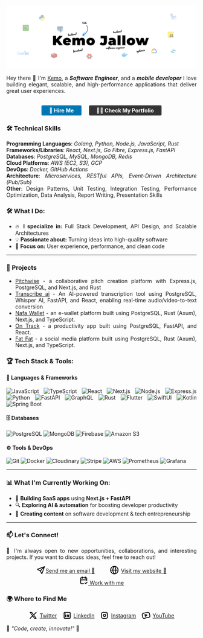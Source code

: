<img src="https://github.com/kemojal/kemojal/blob/main/assets/cover-light.png" alt="👋 Hi there! I'm Kemo" title="👋 Hi there! I'm reza"/>
<div align="justify">

Hey there 👋
I'm [Kemo](https://portfolio-ten-phi-89.vercel.app/), a <em><strong>Software Engineer</strong></em>, and a <em><strong>mobile developer</strong></em> I love building elegant, scalable, and high-performance applications that deliver great user experiences.

<div>

<div style="display: flex; justify-content: center; gap: 20px; margin-top: 30px;">
  <a href="mailto:kemo3855@yahoo.com.com" style="display: inline-block; background-color: #0077B5; color: white; padding: 5px 20px; text-decoration: none; border-radius: 3px; font-weight: bold;">
    🚀 Hire Me
  </a>
  
  <a href="https://kemojallow-one.vercel.app/" target="_blank" style="display: inline-block; background-color: #333333; color: white; padding: 5px 20px; text-decoration: none; border-radius: 3px; font-weight: bold;">
    👨‍💻 Check My Portfolio
  </a>
</div>
</div>

### 🛠️ Technical Skills

**Programming Languages**: <em>Golang, Python, Node.js, JavaScript, Rust</em>  
**Frameworks/Libraries**: <em>React, Next.js, Go Fibre, Express.js, FastAPI</em>  
**Databases**: <em>PostgreSQL, MySQL, MongoDB, Redis</em>  
**Cloud Platforms**: <em>AWS (EC2, S3), GCP</em>  
**DevOps**: <em>Docker, GitHub Actions</em>  
**Architecture**: <em>Microservices, RESTful APIs, Event-Driven Architecture (Pub/Sub)</em>  
**Other**: Design Patterns, Unit Testing, Integration Testing, Performance Optimization, Data Analysis, Report Writing, Presentation Skills

### 🛠️ What I Do:

- 🔥 **I specialize in:** Full Stack Development, API Design, and Scalable Architectures
- 💡 **Passionate about:** Turning ideas into high-quality software
- 🎨 **Focus on:** User experience, performance, and clean code

---

### 🚀 Projects

- [Pitchwise](https://www.pitchwise.se/) - a collaborative pitch creation platform with Express.js, PostgreSQL, and Next.js, and Rust
- [Transcribe ai](https://github.com/kemojal/on_track_frontend) - An AI-powered transcription tool using PostgreSQL, Whisper AI, FastAPI, and React, enabling real-time audio/video-to-text conversion
- [Nafa Wallet](https://github.com/kemojal/fat_fat_latest) - an e-wallet platform built using PostgreSQL, Rust (Axum), Next.js, and TypeScript.
- [On Track](https://github.com/kemojal/on_track_frontend) - a productivity app built using PostgreSQL, FastAPI, and React.
- [Fat Fat](https://github.com/kemojal/fat_fat_latest) - a social media platform built using PostgreSQL, Rust (Axum), Next.js, and TypeScript.

### 🏆 **Tech Stack & Tools:**

#### 🚀 **Languages & Frameworks**

![JavaScript](https://img.shields.io/badge/-JavaScript-F7DF1E?style=flat-square&logo=javascript&logoColor=black) ![TypeScript](https://img.shields.io/badge/-TypeScript-3178C6?style=flat-square&logo=typescript&logoColor=white) ![React](https://img.shields.io/badge/-React-61DAFB?style=flat-square&logo=react&logoColor=black) ![Next.js](https://img.shields.io/badge/-Next.js-000000?style=flat-square&logo=nextdotjs&logoColor=white) ![Node.js](https://img.shields.io/badge/-Node.js-339933?style=flat-square&logo=nodedotjs&logoColor=white) ![Express.js](https://img.shields.io/badge/-Express.js-000000?style=flat-square&logo=express&logoColor=white) ![Python](https://img.shields.io/badge/-Python-3776AB?style=flat-square&logo=python&logoColor=white) ![FastAPI](https://img.shields.io/badge/-FastAPI-009688?style=flat-square&logo=fastapi&logoColor=white) ![GraphQL](https://img.shields.io/badge/-GraphQL-E10098?style=flat-square&logo=graphql&logoColor=white) ![Rust](https://img.shields.io/badge/-Rust-000000?style=flat-square&logo=rust&logoColor=white) ![Flutter](https://img.shields.io/badge/-Flutter-02569B?style=flat-square&logo=flutter&logoColor=white) ![SwiftUI](https://img.shields.io/badge/-SwiftUI-FA7343?style=flat-square&logo=swift&logoColor=white) ![Kotlin](https://img.shields.io/badge/-Kotlin-0095D5?style=flat-square&logo=kotlin&logoColor=white) ![Spring Boot](https://img.shields.io/badge/-Spring%20Boot-6DB33F?style=flat-square&logo=springboot&logoColor=white)

#### 🗄️ **Databases**

![PostgreSQL](https://img.shields.io/badge/-PostgreSQL-336791?style=flat-square&logo=postgresql&logoColor=white) ![MongoDB](https://img.shields.io/badge/-MongoDB-47A248?style=flat-square&logo=mongodb&logoColor=white) ![Firebase](https://img.shields.io/badge/-Firebase-FFCA28?style=flat-square&logo=firebase&logoColor=black) ![Amazon S3](https://img.shields.io/badge/-Amazon%20S3-569A31?style=flat-square&logo=amazonaws&logoColor=white)

#### ⚙️ **Tools & DevOps**

![Git](https://img.shields.io/badge/-Git-F05032?style=flat-square&logo=git&logoColor=white) ![Docker](https://img.shields.io/badge/-Docker-2496ED?style=flat-square&logo=docker&logoColor=white) ![Cloudinary](https://img.shields.io/badge/-Cloudinary-3448C5?style=flat-square&logo=cloudinary&logoColor=white) ![Stripe](https://img.shields.io/badge/-Stripe-008CDD?style=flat-square&logo=stripe&logoColor=white) ![AWS](https://img.shields.io/badge/-AWS-232F3E?style=flat-square&logo=amazonaws&logoColor=white) ![Prometheus](https://img.shields.io/badge/-Prometheus-E6522C?style=flat-square&logo=prometheus&logoColor=white) ![Grafana](https://img.shields.io/badge/-Grafana-F46800?style=flat-square&logo=grafana&logoColor=white)

---

### 📊 **What I'm Currently Working On:**

- 🚀 **Building SaaS apps** using **Next.js + FastAPI**
- 🔍 **Exploring AI & automation** for boosting developer productivity
- 🎥 **Creating content** on software development & tech entrepreneurship

---

### 📫 **Let's Connect!**

💬 I'm always open to new opportunities, collaborations, and interesting projects. If you want to discuss ideas, feel free to reach out!

<div style="display: flex; justify-content: center; align-items: center; gap: 40px;">
  <div style="display: flex; align-items: center; ">
    <a href="mailto:kemo3855@yahoo.com.com" target="_blank">
      <img src="data:image/svg+xml;charset=utf-8,%3Csvg%20xmlns%3D%22http%3A%2F%2Fwww.w3.org%2F2000%2Fsvg%22%20width%3D%2224%22%20height%3D%2224%22%20viewBox%3D%220%200%2024%2024%22%20fill%3D%22none%22%20stroke%3D%22currentColor%22%20stroke-width%3D%222%22%20stroke-linecap%3D%22round%22%20stroke-linejoin%3D%22round%22%20%3E%20%3Cpath%20d%3D%22M10%2014l11%20-11%22%20%2F%3E%20%3Cpath%20d%3D%22M21%203l-6.5%2018a.55%20.55%200%200%201%20-1%200l-3.5%20-7l-7%20-3.5a.55%20.55%200%200%201%200%20-1l18%20-6.5%22%20%2F%3E%20%3C%2Fsvg%3E%20"/>
    </a><a href="mailto:kemo3855@yahoo.com.com">Send me an email 📩</a>
  </div>
  
  <div style="display: flex; align-items: center; gap: 5px; justify-content: center;">
    <a href="https://kemojallow-one.vercel.app/" target="_blank">
      <img src="data:image/svg+xml;charset=utf-8,%3Csvg%20xmlns%3D%22http%3A%2F%2Fwww.w3.org%2F2000%2Fsvg%22%20width%3D%2224%22%20height%3D%2224%22%20viewBox%3D%220%200%2024%2024%22%20fill%3D%22none%22%20stroke%3D%22currentColor%22%20stroke-width%3D%222%22%20stroke-linecap%3D%22round%22%20stroke-linejoin%3D%22round%22%3E%3Ccircle%20cx%3D%2212%22%20cy%3D%2212%22%20r%3D%2210%22%3E%3C%2Fcircle%3E%3Cline%20x1%3D%222%22%20y1%3D%2212%22%20x2%3D%2222%22%20y2%3D%2212%22%3E%3C%2Fline%3E%3Cpath%20d%3D%22M12%202a15.3%2015.3%200%200%201%204%2010%2015.3%2015.3%200%200%201-4%2010%2015.3%2015.3%200%200%201-4-10%2015.3%2015.3%200%200%201%204-10z%22%3E%3C%2Fpath%3E%3C%2Fsvg%3E"/>
    </a><a href="https://kemojallow-one.vercel.app/" target="_blank">Visit my website 🔗</a>
  </div>
</div>

<div  style="display: flex; justify-content: center; align-items: center; gap: 10px; width: 100%;">
  <a href="https://app.cal.com/event-types/1189274?tabName=setup" target="_blank">
    <img src="data:image/svg+xml;charset=utf-8,%3Csvg%20xmlns%3D%22http%3A%2F%2Fwww.w3.org%2F2000%2Fsvg%22%20width%3D%2224%22%20height%3D%2224%22%20viewBox%3D%220%200%2024%2024%22%20fill%3D%22none%22%20stroke%3D%22currentColor%22%20stroke-width%3D%222%22%20stroke-linecap%3D%22round%22%20stroke-linejoin%3D%22round%22%20%3E%20%3Cpath%20d%3D%22M11.5%2021h-5.5a2%202%200%200%201%20-2%20-2v-12a2%202%200%200%201%202%20-2h12a2%202%200%200%201%202%202v6%22%20%2F%3E%20%3Cpath%20d%3D%22M16%203v4%22%20%2F%3E%20%3Cpath%20d%3D%22M8%203v4%22%20%2F%3E%20%3Cpath%20d%3D%22M4%2011h16%22%20%2F%3E%20%3Cpath%20d%3D%22M15%2019l2%202l4%20-4%22%20%2F%3E%20%3C%2Fsvg%3E%20" alt="Work With Me"/>
    Work with me
  </a>
</div>

### 🌍 Where to Find Me

<div style="display: flex; align-items: center; gap: 15px; justify-content: center;">
  <a href="https://x.com/kemojallow" target="_blank" style="display: flex; align-items: center; gap: 5px;">
    <img src="data:image/svg+xml;charset=utf-8,%3Csvg%20xmlns%3D%22http%3A%2F%2Fwww.w3.org%2F2000%2Fsvg%22%20width%3D%2224%22%20height%3D%2224%22%20viewBox%3D%220%200%2024%2024%22%20fill%3D%22none%22%20stroke%3D%22currentColor%22%20stroke-width%3D%222%22%20stroke-linecap%3D%22round%22%20stroke-linejoin%3D%22round%22%20%3E%20%3Cpath%20d%3D%22M4%204l11.733%2016h4.267l-11.733%20-16z%22%20%2F%3E%20%3Cpath%20d%3D%22M4%2020l6.768%20-6.768m2.46%20-2.46l6.772%20-6.772%22%20%2F%3E%20%3C%2Fsvg%3E%20" width="24" height="24"/>
    Twitter
  </a>
  
  <a href="https://www.linkedin.com/in/kemo-jallow-379b59103/" target="_blank" style="display: flex; align-items: center; gap: 5px;">
    <img src="data:image/svg+xml;charset=utf-8,%3Csvg%20xmlns%3D%22http%3A%2F%2Fwww.w3.org%2F2000%2Fsvg%22%20width%3D%2224%22%20height%3D%2224%22%20viewBox%3D%220%200%2024%2024%22%20fill%3D%22none%22%20stroke%3D%22currentColor%22%20stroke-width%3D%222%22%20stroke-linecap%3D%22round%22%20stroke-linejoin%3D%22round%22%20%3E%20%3Cpath%20d%3D%22M4%204m0%202a2%202%200%200%201%202%20-2h12a2%202%200%200%201%202%202v12a2%202%200%200%201%20-2%202h-12a2%202%200%200%201%20-2%20-2z%22%20%2F%3E%20%3Cpath%20d%3D%22M8%2011l0%205%22%20%2F%3E%20%3Cpath%20d%3D%22M8%208l0%20.01%22%20%2F%3E%20%3Cpath%20d%3D%22M12%2016l0%20-5%22%20%2F%3E%20%3Cpath%20d%3D%22M16%2016v-3a2%202%200%200%200%20-4%200%22%20%2F%3E%20%3C%2Fsvg%3E%20" width="24" height="24"/>
    LinkedIn
  </a>
  
  <a href="https://www.instagram.com/kemo_jallow/" target="_blank" style="display: flex; align-items: center; gap: 5px;">
    <img src="data:image/svg+xml;charset=utf-8,%3Csvg%20xmlns%3D%22http%3A%2F%2Fwww.w3.org%2F2000%2Fsvg%22%20width%3D%2224%22%20height%3D%2224%22%20viewBox%3D%220%200%2024%2024%22%20fill%3D%22none%22%20stroke%3D%22currentColor%22%20stroke-width%3D%222%22%20stroke-linecap%3D%22round%22%20stroke-linejoin%3D%22round%22%20%3E%20%3Cpath%20d%3D%22M4%204m0%204a4%204%200%200%201%204%20-4h8a4%204%200%200%201%204%204v8a4%204%200%200%201%20-4%204h-8a4%204%200%200%201%20-4%20-4z%22%20%2F%3E%20%3Cpath%20d%3D%22M12%2012m-3%200a3%203%200%201%200%206%200a3%203%200%201%200%20-6%200%22%20%2F%3E%20%3Cpath%20d%3D%22M16.5%207.5l0%20.01%22%20%2F%3E%20%3C%2Fsvg%3E%20" width="24" height="24"/>
    Instagram
  </a>
  
  <a href="https://www.youtube.com/@kemojallow" target="_blank" style="display: flex; align-items: center; gap: 5px;">
    <img src="data:image/svg+xml;charset=utf-8,%3Csvg%20xmlns%3D%22http%3A%2F%2Fwww.w3.org%2F2000%2Fsvg%22%20width%3D%2224%22%20height%3D%2224%22%20viewBox%3D%220%200%2024%2024%22%20fill%3D%22none%22%20stroke%3D%22currentColor%22%20stroke-width%3D%222%22%20stroke-linecap%3D%22round%22%20stroke-linejoin%3D%22round%22%20%3E%20%3Cpath%20d%3D%22M18.608%2017.75l-3.9%20.268h-.027a13.83%2013.83%200%200%200%20-3.722%20.828l-2.511%20.908a4.111%204.111%200%200%201%20-3.287%20-.216a3.82%203.82%200%200%201%20-1.98%20-2.527l-1.376%20-6.05a3.669%203.669%200%200%201%20.536%20-2.86a3.964%203.964%200%200%201%202.489%20-1.661l11.25%20-2.354c2.137%20-.448%204.247%20.85%204.713%202.9l1.403%206.162a3.677%203.677%200%200%201%20-.697%203.086a4.007%204.007%200%200%201%20-2.89%201.512v.002z%22%20%2F%3E%20%3Cpath%20d%3D%22M9%2010l1.208%205l4.292%20-4z%22%20%2F%3E%20%3C%2Fsvg%3E%20" width="24" height="24"/>
    YouTube
  </a>
</div>

🚀 _"Code, create, innovate!"_ 🚀
